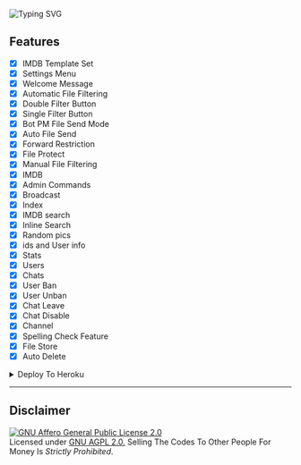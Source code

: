 ![Typing SVG](https://readme-typing-svg.herokuapp.com/?lines=Welcome+To+DQ-The-File-Donor!;Created+by+Joelkb!;A+simple+and+powerful+Bot!;A+Bot+with+double+button!;Start+message+with+pic!;And+more+features!)
</p>

## Features
- [x] IMDB Template Set
- [x] Settings Menu
- [x] Welcome Message
- [x] Automatic File Filtering
- [x] Double Filter Button
- [x] Single Filter Button
- [x] Bot PM File Send Mode
- [x] Auto File Send
- [x] Forward Restriction
- [x] File Protect
- [x] Manual File Filtering
- [x] IMDB
- [x] Admin Commands
- [x] Broadcast
- [x] Index
- [x] IMDB search
- [x] Inline Search
- [x] Random pics
- [x] ids and User info 
- [x] Stats
- [x] Users
- [x] Chats
- [x] User Ban
- [x] User Unban
- [x] Chat Leave
- [x] Chat Disable
- [x] Channel
- [x] Spelling Check Feature
- [x] File Store
- [x] Auto Delete

<details><summary>Deploy To Heroku</summary>
<p>
<br>
<a href="https://heroku.com/deploy?template=https://github.com/Joelkb/DQ-the-file-donor">
  <img src="https://www.herokucdn.com/deploy/button.svg" alt="Deploy">
</a>
</p>
</details>

<hr>

## Disclaimer
[![GNU Affero General Public License 2.0](https://www.gnu.org/graphics/agplv3-155x51.png)](https://www.gnu.org/licenses/agpl-3.0.en.html#header)    
Licensed under [GNU AGPL 2.0.](https://github.com/Joelkb/DQ-The-File-Donor/blob/master/LICENSE)
Selling The Codes To Other People For Money Is *Strictly Prohibited*.

